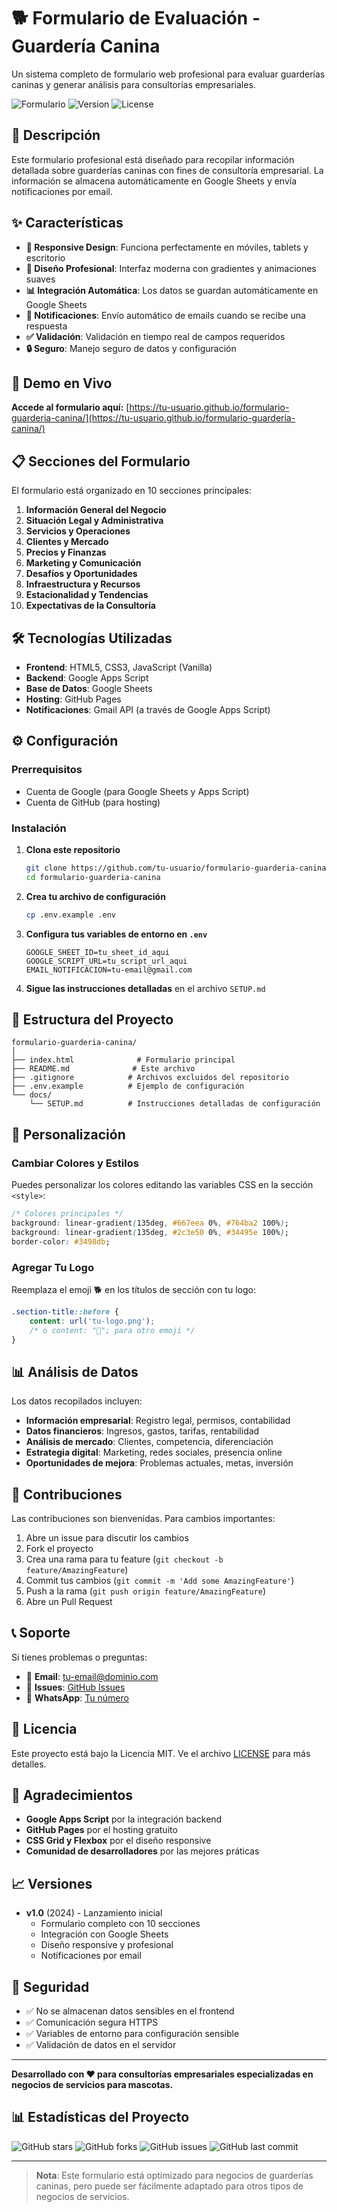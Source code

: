 # 🐕 Formulario de Evaluación - Guardería Canina

Un sistema completo de formulario web profesional para evaluar guarderías caninas y generar análisis para consultorías empresariales.

![Formulario](https://img.shields.io/badge/Status-Active-brightgreen)
![Version](https://img.shields.io/badge/Version-1.0-blue)
![License](https://img.shields.io/badge/License-MIT-yellow)

## 🎯 Descripción

Este formulario profesional está diseñado para recopilar información detallada sobre guarderías caninas con fines de consultoría empresarial. La información se almacena automáticamente en Google Sheets y envía notificaciones por email.

## ✨ Características

- **📱 Responsive Design**: Funciona perfectamente en móviles, tablets y escritorio
- **🎨 Diseño Profesional**: Interfaz moderna con gradientes y animaciones suaves
- **📊 Integración Automática**: Los datos se guardan automáticamente en Google Sheets
- **📧 Notificaciones**: Envío automático de emails cuando se recibe una respuesta
- **✅ Validación**: Validación en tiempo real de campos requeridos
- **🔒 Seguro**: Manejo seguro de datos y configuración

## 🚀 Demo en Vivo

**Accede al formulario aquí:** [https://tu-usuario.github.io/formulario-guarderia-canina/](https://tu-usuario.github.io/formulario-guarderia-canina/)

## 📋 Secciones del Formulario

El formulario está organizado en 10 secciones principales:

1. **Información General del Negocio**
2. **Situación Legal y Administrativa**
3. **Servicios y Operaciones**
4. **Clientes y Mercado**
5. **Precios y Finanzas**
6. **Marketing y Comunicación**
7. **Desafíos y Oportunidades**
8. **Infraestructura y Recursos**
9. **Estacionalidad y Tendencias**
10. **Expectativas de la Consultoría**

## 🛠️ Tecnologías Utilizadas

- **Frontend**: HTML5, CSS3, JavaScript (Vanilla)
- **Backend**: Google Apps Script
- **Base de Datos**: Google Sheets
- **Hosting**: GitHub Pages
- **Notificaciones**: Gmail API (a través de Google Apps Script)

## ⚙️ Configuración

### Prerrequisitos

- Cuenta de Google (para Google Sheets y Apps Script)
- Cuenta de GitHub (para hosting)

### Instalación

1. **Clona este repositorio**
   ```bash
   git clone https://github.com/tu-usuario/formulario-guarderia-canina.git
   cd formulario-guarderia-canina
   ```

2. **Crea tu archivo de configuración**
   ```bash
   cp .env.example .env
   ```

3. **Configura tus variables de entorno en `.env`**
   ```
   GOOGLE_SHEET_ID=tu_sheet_id_aqui
   GOOGLE_SCRIPT_URL=tu_script_url_aqui
   EMAIL_NOTIFICACION=tu-email@gmail.com
   ```

4. **Sigue las instrucciones detalladas** en el archivo `SETUP.md`

## 📁 Estructura del Proyecto

```
formulario-guarderia-canina/
│
├── index.html              # Formulario principal
├── README.md              # Este archivo
├── .gitignore            # Archivos excluidos del repositorio
├── .env.example          # Ejemplo de configuración
└── docs/
    └── SETUP.md          # Instrucciones detalladas de configuración
```

## 🔧 Personalización

### Cambiar Colores y Estilos

Puedes personalizar los colores editando las variables CSS en la sección `<style>`:

```css
/* Colores principales */
background: linear-gradient(135deg, #667eea 0%, #764ba2 100%);
background: linear-gradient(135deg, #2c3e50 0%, #34495e 100%);
border-color: #3498db;
```

### Agregar Tu Logo

Reemplaza el emoji 🐕 en los títulos de sección con tu logo:

```css
.section-title::before {
    content: url('tu-logo.png');
    /* o content: "🏢"; para otro emoji */
}
```

## 📊 Análisis de Datos

Los datos recopilados incluyen:

- **Información empresarial**: Registro legal, permisos, contabilidad
- **Datos financieros**: Ingresos, gastos, tarifas, rentabilidad
- **Análisis de mercado**: Clientes, competencia, diferenciación
- **Estrategia digital**: Marketing, redes sociales, presencia online
- **Oportunidades de mejora**: Problemas actuales, metas, inversión

## 🤝 Contribuciones

Las contribuciones son bienvenidas. Para cambios importantes:

1. Abre un issue para discutir los cambios
2. Fork el proyecto
3. Crea una rama para tu feature (`git checkout -b feature/AmazingFeature`)
4. Commit tus cambios (`git commit -m 'Add some AmazingFeature'`)
5. Push a la rama (`git push origin feature/AmazingFeature`)
6. Abre un Pull Request

## 📞 Soporte

Si tienes problemas o preguntas:

- 📧 **Email**: [tu-email@dominio.com](mailto:tu-email@dominio.com)
- 💬 **Issues**: [GitHub Issues](https://github.com/tu-usuario/formulario-guarderia-canina/issues)
- 📱 **WhatsApp**: [Tu número](https://wa.me/tu-numero)

## 📄 Licencia

Este proyecto está bajo la Licencia MIT. Ve el archivo [LICENSE](LICENSE) para más detalles.

## 🙏 Agradecimientos

- **Google Apps Script** por la integración backend
- **GitHub Pages** por el hosting gratuito
- **CSS Grid y Flexbox** por el diseño responsive
- **Comunidad de desarrolladores** por las mejores práticas

## 📈 Versiones

- **v1.0** (2024) - Lanzamiento inicial
  - Formulario completo con 10 secciones
  - Integración con Google Sheets
  - Diseño responsive y profesional
  - Notificaciones por email

## 🔐 Seguridad

- ✅ No se almacenan datos sensibles en el frontend
- ✅ Comunicación segura HTTPS
- ✅ Variables de entorno para configuración sensible
- ✅ Validación de datos en el servidor

---

**Desarrollado con ❤️ para consultorías empresariales especializadas en negocios de servicios para mascotas.**

## 📊 Estadísticas del Proyecto

![GitHub stars](https://img.shields.io/github/stars/tu-usuario/formulario-guarderia-canina?style=social)
![GitHub forks](https://img.shields.io/github/forks/tu-usuario/formulario-guarderia-canina?style=social)
![GitHub issues](https://img.shields.io/github/issues/tu-usuario/formulario-guarderia-canina)
![GitHub last commit](https://img.shields.io/github/last-commit/tu-usuario/formulario-guarderia-canina)

---

> **Nota**: Este formulario está optimizado para negocios de guarderías caninas, pero puede ser fácilmente adaptado para otros tipos de negocios de servicios.